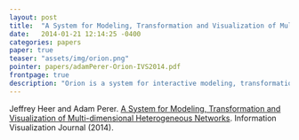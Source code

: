 ```yaml
---
layout: post
title:  "A System for Modeling, Transformation and Visualization of Multi-dimensional Heterogeneous Networks"
date:   2014-01-21 12:14:25 -0400
categories: papers
paper: true
teaser: "assets/img/orion.png"
pointer: papers/adamPerer-Orion-IVS2014.pdf
frontpage: true
description: "Orion is a system for interactive modeling, transformation and visualization of network data. Orion’s interface enables the rapid manipulation of large graphs — including the specification of complex linking relationships — using simple drag-and-drop operations."
---
```


Jeffrey Heer and Adam Perer. [A System for Modeling, Transformation and Visualization of Multi-dimensional Heterogeneous Networks](papers/adamPerer-Orion-IVS2014.pdf). Information Visualization Journal (2014).